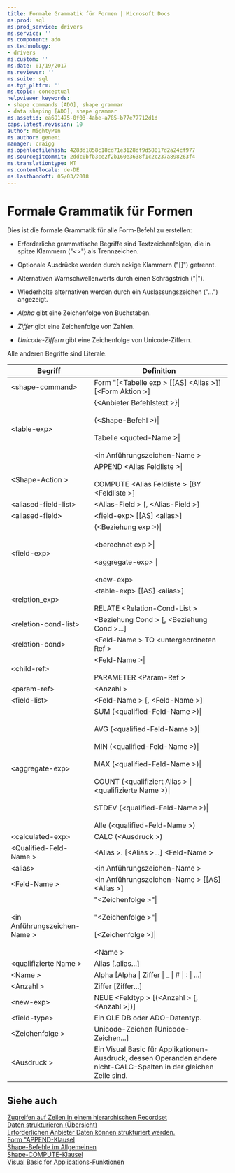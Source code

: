 ```yaml
---
title: Formale Grammatik für Formen | Microsoft Docs
ms.prod: sql
ms.prod_service: drivers
ms.service: ''
ms.component: ado
ms.technology:
- drivers
ms.custom: ''
ms.date: 01/19/2017
ms.reviewer: ''
ms.suite: sql
ms.tgt_pltfrm: ''
ms.topic: conceptual
helpviewer_keywords:
- shape commands [ADO], shape grammar
- data shaping [ADO], shape grammar
ms.assetid: ea691475-0f03-4abe-a785-b77e77712d1d
caps.latest.revision: 10
author: MightyPen
ms.author: genemi
manager: craigg
ms.openlocfilehash: 4283d1858c18cd71e3128df9d58017d2a24cf977
ms.sourcegitcommit: 2ddc0bfb3ce2f2b160e3638f1c2c237a898263f4
ms.translationtype: MT
ms.contentlocale: de-DE
ms.lasthandoff: 05/03/2018
---
```

# <a name="formal-shape-grammar"></a>Formale Grammatik für Formen
Dies ist die formale Grammatik für alle Form-Befehl zu erstellen:  
  
-   Erforderliche grammatische Begriffe sind Textzeichenfolgen, die in spitze Klammern ("<>") als Trennzeichen.  
  
-   Optionale Ausdrücke werden durch eckige Klammern ("[]") getrennt.  
  
-   Alternativen Warnschwellenwerts durch einen Schrägstrich ("&#124;").  
  
-   Wiederholte alternativen werden durch ein Auslassungszeichen ("...") angezeigt.  
  
-   *Alpha* gibt eine Zeichenfolge von Buchstaben.  
  
-   *Ziffer* gibt eine Zeichenfolge von Zahlen.  
  
-   *Unicode-Ziffern* gibt eine Zeichenfolge von Unicode-Ziffern.  
  
 Alle anderen Begriffe sind Literale.  
  
|Begriff|Definition|  
|----------|----------------|  
|\<shape-command>|Form "[\<Tabelle exp > [[AS] \<Alias >]] [\<Form Aktion >]|  
|\<table-exp>|{\<Anbieter Befehlstext >}&#124;<br /><br /> (\<Shape-Befehl >)&#124;<br /><br /> Tabelle \<quoted-Name >&#124;<br /><br /> \<in Anführungszeichen-Name >|  
|\<Shape-Action >|APPEND \<Alias Feldliste >&#124;<br /><br /> COMPUTE \<Alias Feldliste > [BY \<Feldliste >]|  
|\<aliased-field-list>|\<Alias-Field > [, \<Alias-Field >]|  
|\<aliased-field>|\<field-exp> [[AS] \<alias>]|  
|\<field-exp>|(\<Beziehung exp >)&#124;<br /><br /> \<berechnet exp >&#124;<br /><br /> \<aggregate-exp> &#124;<br /><br /> \<new-exp>|  
|<relation_exp>|\<table-exp> [[AS] \<alias>]<br /><br /> RELATE \<Relation-Cond-List >|  
|\<relation-cond-list>|\<Beziehung Cond > [, \<Beziehung Cond >...]|  
|\<relation-cond>|\<Feld-Name > TO \<untergeordneten Ref >|  
|\<child-ref>|\<Feld-Name >&#124;<br /><br /> PARAMETER \<Param-Ref >|  
|\<param-ref>|\<Anzahl >|  
|\<field-list>|\<Feld-Name > [, \<Feld-Name >]|  
|\<aggregate-exp>|SUM (\<qualified-Feld-Name >)&#124;<br /><br /> AVG (\<qualified-Feld-Name >)&#124;<br /><br /> MIN (\<qualified-Feld-Name >)&#124;<br /><br /> MAX (\<qualified-Feld-Name >)&#124;<br /><br /> COUNT (\<qualifiziert Alias > &#124; \<qualifizierte Name >)&#124;<br /><br /> STDEV (\<qualified-Feld-Name >)&#124;<br /><br /> Alle (\<qualified-Feld-Name >)|  
|\<calculated-exp>|CALC (\<Ausdruck >)|  
|\<Qualified-Feld-Name >|\<Alias >. [\<Alias >...] \<Feld-Name >|  
|\<alias>|\<in Anführungszeichen-Name >|  
|\<Feld-Name >|\<in Anführungszeichen-Name > [[AS] \<Alias >]|  
|\<in Anführungszeichen-Name >|"\<Zeichenfolge >"&#124;<br /><br /> "\<Zeichenfolge >"&#124;<br /><br /> [\<Zeichenfolge >]&#124;<br /><br /> \<Name >|  
|\<qualifizierte Name >|Alias [.alias...]|  
|\<Name >|Alpha [Alpha &#124; Ziffer &#124; _ &#124; # &#124; : &#124; ...]|  
|\<Anzahl >|Ziffer [Ziffer...]|  
|\<new-exp>|NEUE \<Feldtyp > [(\<Anzahl > [, \<Anzahl >])]|  
|\<field-type>|Ein OLE DB oder ADO-Datentyp.|  
|\<Zeichenfolge >|Unicode-Zeichen [Unicode-Zeichen...]|  
|\<Ausdruck >|Ein Visual Basic für Applikationen-Ausdruck, dessen Operanden andere nicht-CALC-Spalten in der gleichen Zeile sind.|  
  
## <a name="see-also"></a>Siehe auch  
 [Zugreifen auf Zeilen in einem hierarchischen Recordset](../../../ado/guide/data/accessing-rows-in-a-hierarchical-recordset.md)   
 [Daten strukturieren (Übersicht)](../../../ado/guide/data/data-shaping-overview.md)   
 [Erforderlichen Anbieter Daten können strukturiert werden.](../../../ado/guide/data/required-providers-for-data-shaping.md)   
 [Form "APPEND-Klausel](../../../ado/guide/data/shape-append-clause.md)   
 [Shape-Befehle im Allgemeinen](../../../ado/guide/data/shape-commands-in-general.md)   
 [Shape-COMPUTE-Klausel](../../../ado/guide/data/shape-compute-clause.md)   
 [Visual Basic for Applications-Funktionen](../../../ado/guide/data/visual-basic-for-applications-functions.md)
